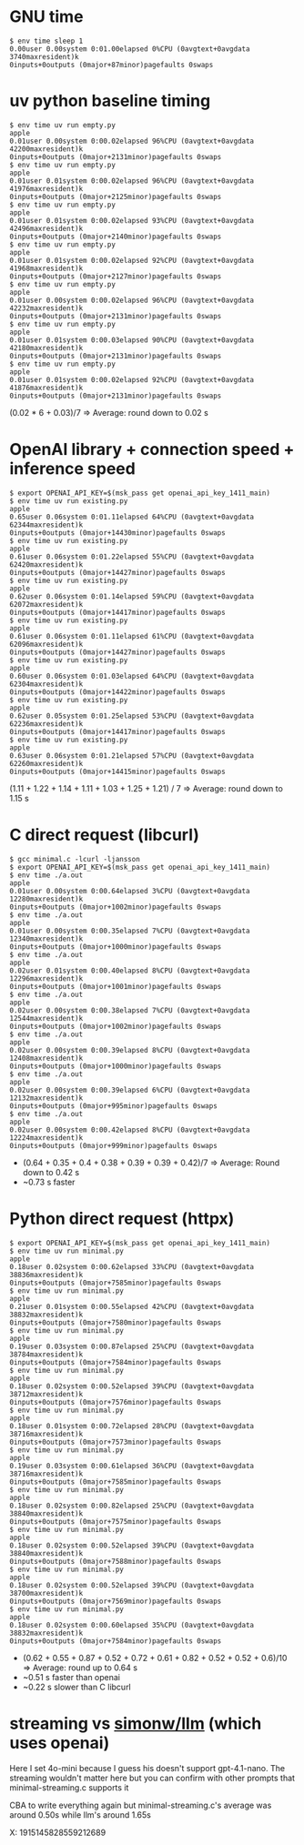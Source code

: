 # GNU time
```
$ env time sleep 1
0.00user 0.00system 0:01.00elapsed 0%CPU (0avgtext+0avgdata 3740maxresident)k
0inputs+0outputs (0major+87minor)pagefaults 0swaps
```

# uv python baseline timing
```
$ env time uv run empty.py
apple
0.01user 0.00system 0:00.02elapsed 96%CPU (0avgtext+0avgdata 42200maxresident)k
0inputs+0outputs (0major+2131minor)pagefaults 0swaps
$ env time uv run empty.py
apple
0.01user 0.01system 0:00.02elapsed 96%CPU (0avgtext+0avgdata 41976maxresident)k
0inputs+0outputs (0major+2125minor)pagefaults 0swaps
$ env time uv run empty.py
apple
0.01user 0.01system 0:00.02elapsed 93%CPU (0avgtext+0avgdata 42496maxresident)k
0inputs+0outputs (0major+2140minor)pagefaults 0swaps
$ env time uv run empty.py
apple
0.01user 0.01system 0:00.02elapsed 92%CPU (0avgtext+0avgdata 41968maxresident)k
0inputs+0outputs (0major+2127minor)pagefaults 0swaps
$ env time uv run empty.py
apple
0.01user 0.00system 0:00.02elapsed 96%CPU (0avgtext+0avgdata 42232maxresident)k
0inputs+0outputs (0major+2131minor)pagefaults 0swaps
$ env time uv run empty.py
apple
0.01user 0.01system 0:00.03elapsed 90%CPU (0avgtext+0avgdata 42180maxresident)k
0inputs+0outputs (0major+2131minor)pagefaults 0swaps
$ env time uv run empty.py
apple
0.01user 0.01system 0:00.02elapsed 92%CPU (0avgtext+0avgdata 41876maxresident)k
0inputs+0outputs (0major+2131minor)pagefaults 0swaps
```

(0.02 * 6 + 0.03)/7 => Average: round down to 0.02 s

# OpenAI library + connection speed + inference speed
```
$ export OPENAI_API_KEY=$(msk_pass get openai_api_key_1411_main)
$ env time uv run existing.py
apple
0.65user 0.06system 0:01.11elapsed 64%CPU (0avgtext+0avgdata 62344maxresident)k
0inputs+0outputs (0major+14430minor)pagefaults 0swaps
$ env time uv run existing.py
apple
0.61user 0.06system 0:01.22elapsed 55%CPU (0avgtext+0avgdata 62420maxresident)k
0inputs+0outputs (0major+14427minor)pagefaults 0swaps
$ env time uv run existing.py
apple
0.62user 0.06system 0:01.14elapsed 59%CPU (0avgtext+0avgdata 62072maxresident)k
0inputs+0outputs (0major+14417minor)pagefaults 0swaps
$ env time uv run existing.py
apple
0.61user 0.06system 0:01.11elapsed 61%CPU (0avgtext+0avgdata 62096maxresident)k
0inputs+0outputs (0major+14427minor)pagefaults 0swaps
$ env time uv run existing.py
apple
0.60user 0.06system 0:01.03elapsed 64%CPU (0avgtext+0avgdata 62304maxresident)k
0inputs+0outputs (0major+14422minor)pagefaults 0swaps
$ env time uv run existing.py
apple
0.62user 0.05system 0:01.25elapsed 53%CPU (0avgtext+0avgdata 62236maxresident)k
0inputs+0outputs (0major+14417minor)pagefaults 0swaps
$ env time uv run existing.py
apple
0.63user 0.06system 0:01.21elapsed 57%CPU (0avgtext+0avgdata 62260maxresident)k
0inputs+0outputs (0major+14415minor)pagefaults 0swaps
```

(1.11 + 1.22 + 1.14 + 1.11 + 1.03 + 1.25 + 1.21) / 7 => Average: round down to
1.15 s

# C direct request (libcurl)
```
$ gcc minimal.c -lcurl -ljansson
$ export OPENAI_API_KEY=$(msk_pass get openai_api_key_1411_main)
$ env time ./a.out
apple
0.01user 0.00system 0:00.64elapsed 3%CPU (0avgtext+0avgdata 12280maxresident)k
0inputs+0outputs (0major+1002minor)pagefaults 0swaps
$ env time ./a.out
apple
0.01user 0.00system 0:00.35elapsed 7%CPU (0avgtext+0avgdata 12340maxresident)k
0inputs+0outputs (0major+1000minor)pagefaults 0swaps
$ env time ./a.out
apple
0.02user 0.01system 0:00.40elapsed 8%CPU (0avgtext+0avgdata 12296maxresident)k
0inputs+0outputs (0major+1001minor)pagefaults 0swaps
$ env time ./a.out
apple
0.02user 0.00system 0:00.38elapsed 7%CPU (0avgtext+0avgdata 12544maxresident)k
0inputs+0outputs (0major+1002minor)pagefaults 0swaps
$ env time ./a.out
apple
0.02user 0.00system 0:00.39elapsed 8%CPU (0avgtext+0avgdata 12408maxresident)k
0inputs+0outputs (0major+1000minor)pagefaults 0swaps
$ env time ./a.out
apple
0.02user 0.00system 0:00.39elapsed 6%CPU (0avgtext+0avgdata 12132maxresident)k
0inputs+0outputs (0major+995minor)pagefaults 0swaps
$ env time ./a.out
apple
0.02user 0.00system 0:00.42elapsed 8%CPU (0avgtext+0avgdata 12224maxresident)k
0inputs+0outputs (0major+999minor)pagefaults 0swaps
```

- (0.64 + 0.35 + 0.4 + 0.38 + 0.39 + 0.39 + 0.42)/7 => Average: Round down to 0.42
s
- ~0.73 s faster

# Python direct request (httpx)
```
$ export OPENAI_API_KEY=$(msk_pass get openai_api_key_1411_main)
$ env time uv run minimal.py
apple
0.18user 0.02system 0:00.62elapsed 33%CPU (0avgtext+0avgdata 38836maxresident)k
0inputs+0outputs (0major+7585minor)pagefaults 0swaps
$ env time uv run minimal.py
apple
0.21user 0.01system 0:00.55elapsed 42%CPU (0avgtext+0avgdata 38832maxresident)k
0inputs+0outputs (0major+7580minor)pagefaults 0swaps
$ env time uv run minimal.py
apple
0.19user 0.03system 0:00.87elapsed 25%CPU (0avgtext+0avgdata 38784maxresident)k
0inputs+0outputs (0major+7584minor)pagefaults 0swaps
$ env time uv run minimal.py
apple
0.18user 0.02system 0:00.52elapsed 39%CPU (0avgtext+0avgdata 38712maxresident)k
0inputs+0outputs (0major+7576minor)pagefaults 0swaps
$ env time uv run minimal.py
apple
0.18user 0.01system 0:00.72elapsed 28%CPU (0avgtext+0avgdata 38716maxresident)k
0inputs+0outputs (0major+7573minor)pagefaults 0swaps
$ env time uv run minimal.py
apple
0.19user 0.03system 0:00.61elapsed 36%CPU (0avgtext+0avgdata 38716maxresident)k
0inputs+0outputs (0major+7585minor)pagefaults 0swaps
$ env time uv run minimal.py
apple
0.18user 0.02system 0:00.82elapsed 25%CPU (0avgtext+0avgdata 38840maxresident)k
0inputs+0outputs (0major+7575minor)pagefaults 0swaps
$ env time uv run minimal.py
apple
0.18user 0.02system 0:00.52elapsed 39%CPU (0avgtext+0avgdata 38840maxresident)k
0inputs+0outputs (0major+7588minor)pagefaults 0swaps
$ env time uv run minimal.py
apple
0.18user 0.02system 0:00.52elapsed 39%CPU (0avgtext+0avgdata 38700maxresident)k
0inputs+0outputs (0major+7569minor)pagefaults 0swaps
$ env time uv run minimal.py
apple
0.18user 0.02system 0:00.60elapsed 35%CPU (0avgtext+0avgdata 38832maxresident)k
0inputs+0outputs (0major+7584minor)pagefaults 0swaps
```

- (0.62 + 0.55 + 0.87 + 0.52 + 0.72 + 0.61 + 0.82 + 0.52 + 0.52 + 0.6)/10 =>
Average: round up to 0.64 s
- ~0.51 s faster than openai
- ~0.22 s slower than C libcurl

# streaming vs [simonw/llm](https://github.com/simonw/llm) (which uses openai)
Here I set 4o-mini because I guess his doesn't support gpt-4.1-nano. The
streaming wouldn't matter here but you can confirm with other prompts that
minimal-streaming.c supports it

CBA to write everything again but minimal-streaming.c's average was around 0.50s
while llm's around 1.65s

X: 1915145828559212689
